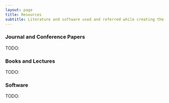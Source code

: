 ```yaml
---
layout: page
title: Resources
subtitle: Literature and software used and referred while creating the content in this blog
---
```


### Journal and Conference Papers
TODO:

### Books and Lectures
TODO:

### Software
TODO:


